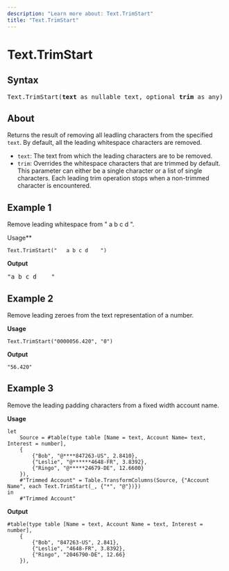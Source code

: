 ```yaml
---
description: "Learn more about: Text.TrimStart"
title: "Text.TrimStart"
---
```

# Text.TrimStart

## Syntax

<pre>
Text.TrimStart(<b>text</b> as nullable text, optional <b>trim</b> as any) as nullable text
</pre>
  
## About

Returns the result of removing all leadling characters from the specified `text`. By default, all the leading whitespace characters are removed.

* `text`: The text from which the leading characters are to be removed.
* `trim`: Overrides the whitespace characters that are trimmed by default. This parameter can either be a single character or a list of single characters. Each leading trim operation stops when a non-trimmed character is encountered.

## Example 1

Remove leading whitespace from " a b c d ".

Usage**

```powerquery-m
Text.TrimStart("   a b c d    ")
```

**Output**

<pre>
"a b c d    "
</pre>

## Example 2

Remove leading zeroes from the text representation of a number.

**Usage**

```powerquery-m
Text.TrimStart("0000056.420", "0")
```

**Output**

`"56.420"`

## Example 3

Remove the leading padding characters from a fixed width account name.

**Usage**

```powerquery-m
let
    Source = #table(type table [Name = text, Account Name= text, Interest = number],
    {
        {"Bob", "@****847263-US", 2.8410},
        {"Leslie", "@******4648-FR", 3.8392},
        {"Ringo", "@*****24679-DE", 12.6600}
    }),
    #"Trimmed Account" = Table.TransformColumns(Source, {"Account Name", each Text.TrimStart(_, {"*", "@"})})
in
    #"Trimmed Account"
```

**Output**

```powerquery-m
#table(type table [Name = text, Account Name = text, Interest = number],
    {
        {"Bob", "847263-US", 2.841},
        {"Leslie", "4648-FR", 3.8392},
        {"Ringo", "2046790-DE", 12.66}
    }),
```
